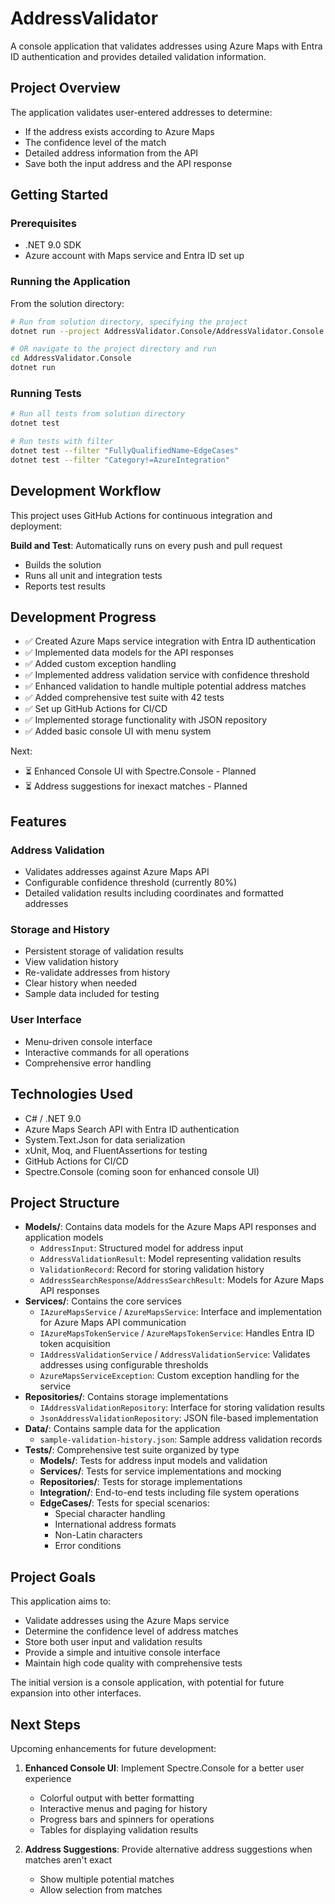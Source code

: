 # AddressValidator

A console application that validates addresses using Azure Maps with Entra ID authentication and provides detailed validation information.

## Project Overview

The application validates user-entered addresses to determine:

- If the address exists according to Azure Maps
- The confidence level of the match
- Detailed address information from the API
- Save both the input address and the API response

## Getting Started

### Prerequisites
- .NET 9.0 SDK
- Azure account with Maps service and Entra ID set up

### Running the Application
From the solution directory:
```bash
# Run from solution directory, specifying the project
dotnet run --project AddressValidator.Console/AddressValidator.Console.csproj

# OR navigate to the project directory and run
cd AddressValidator.Console
dotnet run
```

### Running Tests
```bash
# Run all tests from solution directory
dotnet test

# Run tests with filter
dotnet test --filter "FullyQualifiedName~EdgeCases"
dotnet test --filter "Category!=AzureIntegration"
```

## Development Workflow

This project uses GitHub Actions for continuous integration and deployment:

**Build and Test**: Automatically runs on every push and pull request
- Builds the solution
- Runs all unit and integration tests
- Reports test results

## Development Progress

- ✅ Created Azure Maps service integration with Entra ID authentication
- ✅ Implemented data models for the API responses
- ✅ Added custom exception handling
- ✅ Implemented address validation service with confidence threshold
- ✅ Enhanced validation to handle multiple potential address matches
- ✅ Added comprehensive test suite with 42 tests
- ✅ Set up GitHub Actions for CI/CD
- ✅ Implemented storage functionality with JSON repository
- ✅ Added basic console UI with menu system

Next:
- ⏳ Enhanced Console UI with Spectre.Console - Planned
- ⏳ Address suggestions for inexact matches - Planned

## Features

### Address Validation
- Validates addresses against Azure Maps API
- Configurable confidence threshold (currently 80%)
- Detailed validation results including coordinates and formatted addresses

### Storage and History
- Persistent storage of validation results
- View validation history
- Re-validate addresses from history
- Clear history when needed
- Sample data included for testing

### User Interface
- Menu-driven console interface
- Interactive commands for all operations
- Comprehensive error handling

## Technologies Used

- C# / .NET 9.0
- Azure Maps Search API with Entra ID authentication
- System.Text.Json for data serialization
- xUnit, Moq, and FluentAssertions for testing
- GitHub Actions for CI/CD
- Spectre.Console (coming soon for enhanced console UI)

## Project Structure

- **Models/**: Contains data models for the Azure Maps API responses and application models
  - `AddressInput`: Structured model for address input
  - `AddressValidationResult`: Model representing validation results
  - `ValidationRecord`: Record for storing validation history
  - `AddressSearchResponse`/`AddressSearchResult`: Models for Azure Maps API responses
- **Services/**: Contains the core services 
  - `IAzureMapsService` / `AzureMapsService`: Interface and implementation for Azure Maps API communication
  - `IAzureMapsTokenService` / `AzureMapsTokenService`: Handles Entra ID token acquisition
  - `IAddressValidationService` / `AddressValidationService`: Validates addresses using configurable thresholds
  - `AzureMapsServiceException`: Custom exception handling for the service
- **Repositories/**: Contains storage implementations
  - `IAddressValidationRepository`: Interface for storing validation results
  - `JsonAddressValidationRepository`: JSON file-based implementation
- **Data/**: Contains sample data for the application
  - `sample-validation-history.json`: Sample address validation records
- **Tests/**: Comprehensive test suite organized by type
  - **Models/**: Tests for address input models and validation
  - **Services/**: Tests for service implementations and mocking
  - **Repositories/**: Tests for storage implementations
  - **Integration/**: End-to-end tests including file system operations
  - **EdgeCases/**: Tests for special scenarios:
    - Special character handling
    - International address formats
    - Non-Latin characters
    - Error conditions

## Project Goals

This application aims to:

- Validate addresses using the Azure Maps service
- Determine the confidence level of address matches
- Store both user input and validation results
- Provide a simple and intuitive console interface
- Maintain high code quality with comprehensive tests

The initial version is a console application, with potential for future expansion into other interfaces.

## Next Steps

Upcoming enhancements for future development:

1. **Enhanced Console UI**: Implement Spectre.Console for a better user experience
   - Colorful output with better formatting
   - Interactive menus and paging for history
   - Progress bars and spinners for operations
   - Tables for displaying validation results

2. **Address Suggestions**: Provide alternative address suggestions when matches aren't exact
   - Show multiple potential matches
   - Allow selection from matches
